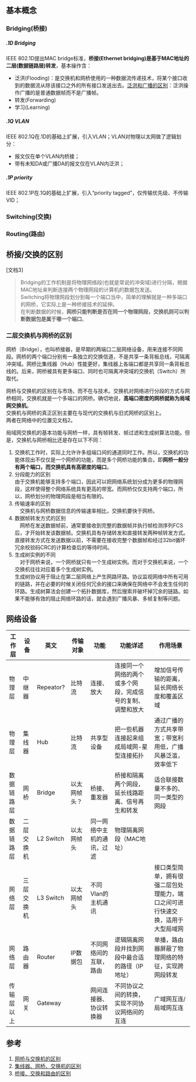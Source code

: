 
## 基本概念
### Bridging(桥接)
##### .1D Bridging
IEEE 802.1D提出MAC bridge标准，**桥接(Ethernet bridging)是基于MAC地址的二层(数据链路层)转发**，基本操作含：  
- 泛洪(Flooding)：是交换机和网桥使用的一种数据流传递技术，将某个接口收到的数据流从除该接口之外的所有接口发送出去。[泛洪和广播的区别](https://blog.51cto.com/tingfeng/795612)：泛洪操作广播的是普通数据帧而不是广播帧。
- 转发(Forwarding)
- 学习(Learning)

##### .1Q VLAN
IEEE 802.1Q在.1D的基础上扩展，引入VLAN；VLAN对物理以太网做了逻辑划分：
- 报文仅在单个VLAN内桥接；
- 带有未知DA或广播DA的报文仅在VLAN内泛洪；

##### .1P priority
IEEE 802.1P在.1Q的基础上扩展，引入“priority tagged”，仅传输优先级、不传输VID；  

### Switching(交换)
  

### Routing(路由)

## 桥接/交换的区别
[文档3]
> Bridging的工作机制是将物理网络段(也就是常说的冲突域)进行分隔，根据MAC地址来判断连接两个物理网段的计算机的数据包发送。  
Switching将物理网段划分到每一个端口当中，简单的理解就是一种多端口的网桥，它实际上是一种桥接技术的延伸。  
在判断数据的时候，**网桥只能判断是否在同一个物理网段，交换机则可以判断数据包是属于哪一个端口**。

### 二层交换机与网桥的区别
网桥（Bridge），也叫桥接器，是早期的两端口二层网络设备，用来连接不同网段。网桥的两个端口分别有一条独立的交换信道，不是共享一条背板总线，可隔离冲突域。网桥比集线器（Hub）性能更好，集线器上各端口都是共享同一条背板总线的。后来，网桥被具有更多端口、同时也可隔离冲突域的交换机（Switch）所取代。

网桥与交换机的区别在与市场，而不在与技术。交换机对网络进行分段的方式与网桥相同，交换机就是一个多端口的网桥。确切地说，**高端口密度的网桥就称为局域网交换机**。   
交换机与网桥的真正区别主要在与现代的交换机与旧式网桥的区别上。   
两者在网络中的位置见文档2。  

局域网交换机的基本功能与网桥一样，具有帧转发、帧过滤和生成树算法功能。但是，交换机与网桥相比还是存在以下不同：   
1. 交换机工作时，实际上允许许多组端口间的通道同时工作。所以，交换机的功能体现出不仅仅是一个网桥的功能，而是多个网桥功能的集合。即**网桥一般分有两个端口，而交换机具有高密度的端口**。 
2. 分段能力的区别   
  由于交换机能够支持多个端口，因此可以把网络系统划分成为更多的物理网段，这样使得整个网络系统具有更高的带宽。而网桥仅仅支持两个端口，所以，网桥划分的物理网段是相当有限的。 
3. 传输速率的区别  
　交换机与网桥数据信息的传输速率相比，交换机要快于网桥。 
4. 数据帧转发方式的区别  
　网桥在发送数据帧前，通常要接收到完整的数据帧并执行帧检测序列FCS后，才开始转发该数据帧。交换机具有存储转发和直接转发两种帧转发方式。直接转发方式在发送数据以前，不需要在接收完整个数据帧和经过32bit循环冗余校验码CRC的计算检查后的等待时间。
5. 生成树实例的不同  
　对于网桥来说，一个网桥就只有一个生成树实例。而对于交换机来说，一个交换机往往对应着多个生成树实例。  
  生成树协议用于阻止在第二层网络上产生网路环路。协议监视网络中所有可用的链路，并在必要的时候关闭任何冗余的接口来确保在网络中不会发生任何的环路。生成树算法会创建一个拓扑数据库，然后搜索并破坏掉冗余的链路。如果不能够有效的阻止网络环路的话，就会遇到广播风暴、多帧复制等问题。

## 网络设备

|工作层|设备|英文|传输对象|功能|功能详述|作用场景|
|--|--|--|--|--|--|--|
|物理层|中继器|Repeator?|比特流|连接、放大|连接同一个网络的两个或多个网段，完成信号的复制、调整和放大|增加信号传输的距离，延长网络长度和覆盖区域|
|物理层|集线器|Hub|比特流|共享型设备|把一些机器连接起来组成局域网-星型连接拓扑|通过广播的方式共享带宽；带宽利用低，广播风暴泛滥，效率低下|
|数据链路层|网桥|Bridge|以太网帧头？|桥接、重发器|桥接和隔离两个网段，延长线路距离、信号再生和转发|适合联接数量不多的、同一类型的网段|
|数据链路层|二层交换机|L2 Switch|以太网帧头|同一网络中主机的通讯，过滤|物理隔离网段（MAC地址）||
|网络层|三层交换机|L3 Switch|以太网帧头|不同Vlan的主机通讯||接口类型简单，拥有很强二层包处理能力，端口之间可进行快速交换，适用于大型局域网|
|网络层|路由器|Router|IP数据包|不同网络间的互联，路由|逻辑隔离网段并找到网段中最合适的路径（IP地址）|单播，路由器屏蔽了物理网络的特征，实现跨网段转发|
|传输层以上|网关|Gateway||网间连接器、协议转换器|不同协议之间的转换，实现不同协议网络间的互连|广域网互连/局域网互连|

## 参考
1. [网桥与交换机的区别](https://blog.csdn.net/fivedoumi/article/details/51746798)
2. [集线器、网桥、交换机的区别](https://blog.csdn.net/dwj_daiwenjie/article/details/108636144)
3. [桥接、交换和路由的区别](README.md)
